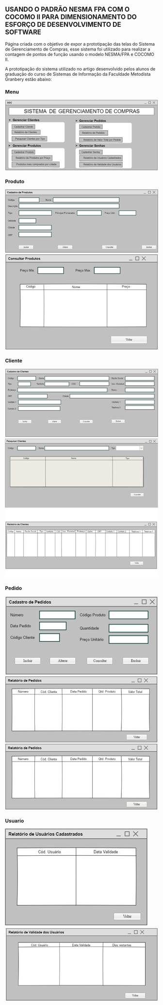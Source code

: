 ## USANDO O PADRÃO NESMA FPA COM O COCOMO II PARA DIMENSIONAMENTO DO ESFORÇO DE DESENVOLVIMENTO DE SOFTWARE

Página criada com o objetivo de expor a prototipação das telas do Sistema de Gerenciamento de Compras, esse sistema foi utilizado para realizar a contagem de pontos de função usando o modelo NESMA/FPA e COCOMO II.

A prototipação do sistema utilizado no artigo desenvolvido pelos alunos de graduação do curso de Sistemas de Informação da Faculdade Metodista Granbery estão abaixo:

### Menu
![Image](images/novo_menu.png)

### Produto
![Image](images/cadastro_produto.png)
![Image](images/consultar_produtos.png)

### Cliente
![Image](images/cadastro_clientes.png)
![Image](images/pesquisar_clientes.png)
![Image](images/relatorio-clientes.png)

### Pedido
![Image](images/cadastro_de_pedidos_1.png)
![Image](images/relatorio_de_pedidos.png)
![Image](images/relatorio_de_pedidos.png)

### Usuario
![Image](images/relatorio_de_usurios_cadastrados.png)
![Image](images/relatorio_de_expirao_de_senhas.png)
